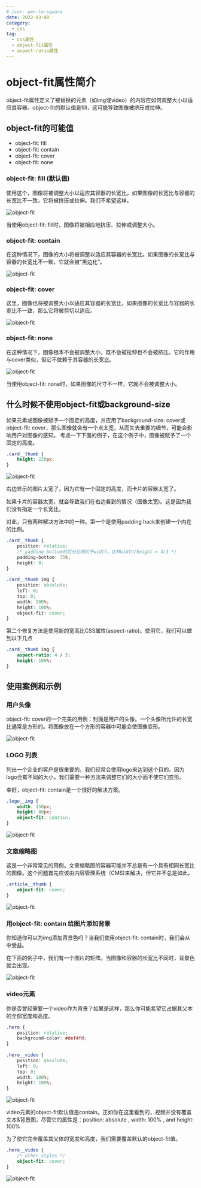 ```yaml
---
# icon: pen-to-square
date: 2022-03-08
category:
  - css
tag:
  - css属性
  - object-fit属性
  - aspect-ratio属性
---
```


# object-fit属性简介

object-fit属性定义了被替换的元素（如img或video）的内容应如何调整大小以适应其容器。object-fit的默认值是fill，这可能导致图像被挤压或拉伸。

## object-fit的可能值

- object-fit: fill
- object-fit: contain
- object-fit: cover
- object-fit: none

### object-fit: fill (默认值)

使用这个，图像将被调整大小以适应其容器的长宽比，如果图像的长宽比与容器的长宽比不一致，它将被挤压或拉伸。我们不希望这样。

![object-fit](../image/fill.png)

当使用object-fit: fill时，图像将被相应地挤压、拉伸或调整大小。

### object-fit: contain

在这种情况下，图像的大小将被调整以适应其容器的长宽比。如果图像的长宽比与容器的长宽比不一致，它就会被“黑边化”。

![object-fit](../image/contain.png)

### object-fit: cover

这里，图像也将被调整大小以适应其容器的长宽比，如果图像的长宽比与容器的长宽比不一致，那么它将被剪切以适应。

![object-fit](../image/cover.png)

### object-fit: none

在这种情况下，图像根本不会被调整大小，既不会被拉伸也不会被挤压。它的作用与cover类似，但它不依赖于其容器的长宽比。

![object-fit](../image/none.png)

当使用object-fit: none时，如果图像的尺寸不一样，它就不会被调整大小。

## 什么时候不使用object-fit或background-size

如果元素或图像被赋予一个固定的高度，并应用了background-size: cover或object-fit: cover，那么图像就会有一个点太宽，从而失去重要的细节，可能会影响用户对图像的感知。
考虑一下下面的例子，在这个例子中，图像被赋予了一个固定的高度。

```css
.card__thumb {
    height: 220px;
}
```

![object-fit](../image/object-cover.png)

右边显示的图片太宽了，因为它有一个固定的高度，而卡片的容器太宽了。

如果卡片的容器太宽，就会导致我们在右边看到的情况（图像太宽)。这是因为我们没有指定一个长宽比。

对此，只有两种解决方法中的一种。第一个是使用padding hack来创建一个内在的比例。
```css
.card__thumb {
    position: relative;
    /* padding-bottom的百分比相对于width，这样width/height = 4/3 */
    padding-bottom: 75%;
    height: 0;
}
​
.card__thumb img {
    position: absolute;
    left: 0;
    top: 0;
    width: 100%;
    height: 100%;
    object-fit: cover;
}
```
第二个修复方法是使用新的宽高比CSS属性(aspect-ratio)。使用它，我们可以做到以下几点
```css
.card__thumb img {
    aspect-ratio: 4 / 3;
    height: 100%;
}
```

## 使用案例和示例

### 用户头像

object-fit: cover的一个完美的用例：封面是用户的头像。一个头像所允许的长宽比通常是方形的。将图像放在一个方形的容器中可能会使图像变形。

![object-fit](../image/avata.png)

### LOGO 列表

列出一个企业的客户是很重要的。我们经常会使用logo来达到这个目的。因为logo会有不同的大小，我们需要一种方法来调整它们的大小而不使它们变形。

幸好，object-fit: contain是一个很好的解决方案。

```css
.logo__img {
    width: 150px;
    height: 80px;
    object-fit: contain;
}
```

![object-fit](../image/logo.png)

### 文章缩略图

这是一个非常常见的用例。文章缩略图的容器可能并不总是有一个具有相同长宽比的图像。这个问题首先应该由内容管理系统（CMS)来解决，但它并不总是如此。

```css
.article__thumb {
    object-fit: cover;
}
```

![object-fit](../image/logo2.png)

### 用object-fit: contain 给图片添加背景

你知道你可以为img添加背景色吗？当我们使用object-fit: contain时，我们会从中受益。

在下面的例子中，我们有一个图片的矩阵。当图像和容器的长宽比不同时，背景色就会出现。

![object-fit](../image/logo3.png)

### video元素

你是否曾经需要一个video作为背景？如果是这样，那么你可能希望它占据其父本的全部宽度和高度。

```css
.hero {
    position: relative;
    background-color: #def4fd;
}
​
.hero__video {
    position: aboslute;
    left: 0;
    top: 0;
    width: 100%;
    height: 100%;
}
```

![object-fit](../image/video.png)

video元素的object-fit默认值是contain。正如你在这里看到的，视频并没有覆盖文本&背景图，尽管它的属性是：position: absolute , width: 100% , and height: 100%

为了使它完全覆盖其父体的宽度和高度，我们需要覆盖默认的object-fit值。

```css
.hero__video {
    /* other styles */
    object-fit: cover;
}
```

![object-fit](../image/video2.png)
